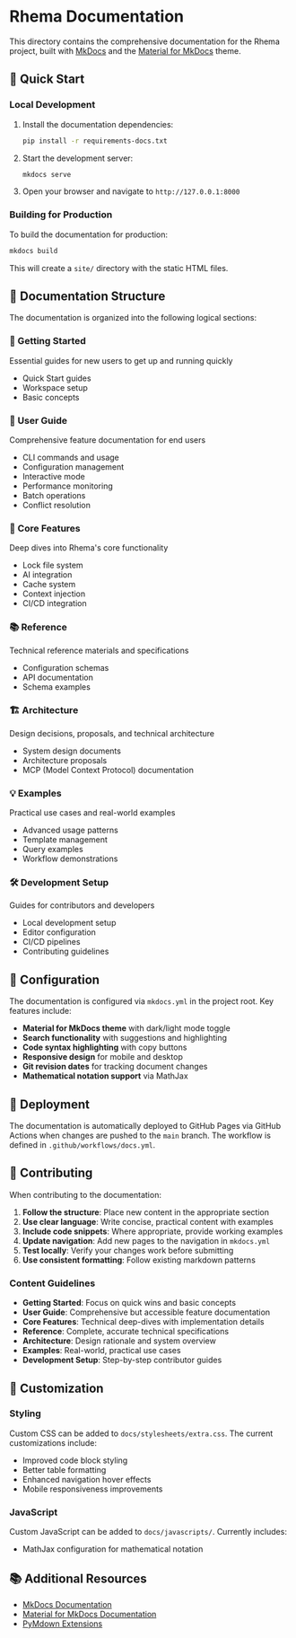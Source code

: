 # Rhema Documentation

This directory contains the comprehensive documentation for the Rhema project, built with [MkDocs](https://www.mkdocs.org/) and the [Material for MkDocs](https://squidfunk.github.io/mkdocs-material/) theme.

## 🚀 Quick Start

### Local Development

1. Install the documentation dependencies:
   ```bash
   pip install -r requirements-docs.txt
   ```

2. Start the development server:
   ```bash
   mkdocs serve
   ```

3. Open your browser and navigate to `http://127.0.0.1:8000`

### Building for Production

To build the documentation for production:

```bash
mkdocs build
```

This will create a `site/` directory with the static HTML files.

## 📁 Documentation Structure

The documentation is organized into the following logical sections:

### 🎯 Getting Started
Essential guides for new users to get up and running quickly
- Quick Start guides
- Workspace setup
- Basic concepts

### 📖 User Guide
Comprehensive feature documentation for end users
- CLI commands and usage
- Configuration management
- Interactive mode
- Performance monitoring
- Batch operations
- Conflict resolution

### 🔧 Core Features
Deep dives into Rhema's core functionality
- Lock file system
- AI integration
- Cache system
- Context injection
- CI/CD integration

### 📚 Reference
Technical reference materials and specifications
- Configuration schemas
- API documentation
- Schema examples

### 🏗️ Architecture
Design decisions, proposals, and technical architecture
- System design documents
- Architecture proposals
- MCP (Model Context Protocol) documentation

### 💡 Examples
Practical use cases and real-world examples
- Advanced usage patterns
- Template management
- Query examples
- Workflow demonstrations

### 🛠️ Development Setup
Guides for contributors and developers
- Local development setup
- Editor configuration
- CI/CD pipelines
- Contributing guidelines

## 🔧 Configuration

The documentation is configured via `mkdocs.yml` in the project root. Key features include:

- **Material for MkDocs theme** with dark/light mode toggle
- **Search functionality** with suggestions and highlighting
- **Code syntax highlighting** with copy buttons
- **Responsive design** for mobile and desktop
- **Git revision dates** for tracking document changes
- **Mathematical notation support** via MathJax

## 🚀 Deployment

The documentation is automatically deployed to GitHub Pages via GitHub Actions when changes are pushed to the `main` branch. The workflow is defined in `.github/workflows/docs.yml`.

## 📝 Contributing

When contributing to the documentation:

1. **Follow the structure**: Place new content in the appropriate section
2. **Use clear language**: Write concise, practical content with examples
3. **Include code snippets**: Where appropriate, provide working examples
4. **Update navigation**: Add new pages to the navigation in `mkdocs.yml`
5. **Test locally**: Verify your changes work before submitting
6. **Use consistent formatting**: Follow existing markdown patterns

### Content Guidelines

- **Getting Started**: Focus on quick wins and basic concepts
- **User Guide**: Comprehensive but accessible feature documentation
- **Core Features**: Technical deep-dives with implementation details
- **Reference**: Complete, accurate technical specifications
- **Architecture**: Design rationale and system overview
- **Examples**: Real-world, practical use cases
- **Development Setup**: Step-by-step contributor guides

## 🎨 Customization

### Styling

Custom CSS can be added to `docs/stylesheets/extra.css`. The current customizations include:

- Improved code block styling
- Better table formatting
- Enhanced navigation hover effects
- Mobile responsiveness improvements

### JavaScript

Custom JavaScript can be added to `docs/javascripts/`. Currently includes:

- MathJax configuration for mathematical notation

## 📚 Additional Resources

- [MkDocs Documentation](https://www.mkdocs.org/)
- [Material for MkDocs Documentation](https://squidfunk.github.io/mkdocs-material/)
- [PyMdown Extensions](https://facelessuser.github.io/pymdown-extensions/) 